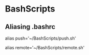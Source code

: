# BashScripts
## Aliasing .bashrc
alias push='~/BashScripts/push.sh'

alias remote='~/BashScripts/remote.sh'
